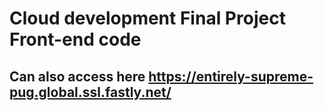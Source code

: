 # Cloud development Final Project Front-end code
## Can also access here https://entirely-supreme-pug.global.ssl.fastly.net/
